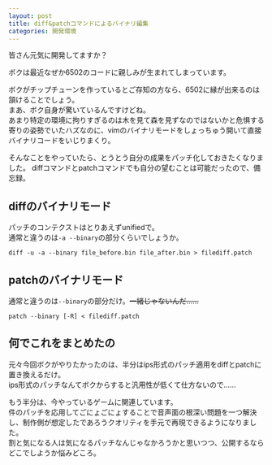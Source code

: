 ```yaml
---
layout: post
title: diff&patchコマンドによるバイナリ編集
categories: 開発環境
---
```


皆さん元気に開発してますか？

ボクは最近なぜか6502のコードに親しみが生まれてしまっています。

ボクがチップチューンを作っているとご存知の方なら、6502に縁が出来るのは頷けることでしょう。  
まあ、ボク自身が驚いているんですけどね。  
あまり特定の環境に拘りすぎるのは木を見て森を見ずなのではないかと危惧する寄りの姿勢でいたハズなのに、vimのバイナリモードをしょっちゅう開いて直接バイナリコードをいじりまくり。

そんなことをやっていたら、とうとう自分の成果をパッチ化しておきたくなりました。
diffコマンドとpatchコマンドでも自分の望むことは可能だったので、備忘録。

## diffのバイナリモード

パッチのコンテクストはとりあえずunifiedで。  
通常と違うのは`-a --binary`の部分くらいでしょうか。

```
diff -u -a --binary file_before.bin file_after.bin > filediff.patch
```

## patchのバイナリモード

通常と違うのは`--binary`の部分だけ。~~一緒じゃないんだ……~~

```
patch --binary [-R] < filediff.patch
```

<!--
unreversed patch detected! Ignore -R? [n]
Reversed (or previously applied) patch detected! Assume -R? [n]
(-d |--directory=)/path/toで最初にディレクトリ移動とか
-->

## 何でこれをまとめたの

元々今回ボクがやりたかったのは、半分はips形式のパッチ適用をdiffとpatchに置き換えるだけ。  
ips形式のパッチなんてボクからすると汎用性が低くて仕方ないので……

もう半分は、今やっているゲームに関連しています。    
件のパッチを応用してごにょごにょすることで音声面の根深い問題を一つ解決し、制作側が想定したであろうクオリティを手元で再現できるようになりました。  
割と気になる人は気になるパッチなんじゃなかろうかと思いつつ、公開するならどこでしようか悩みどころ。
